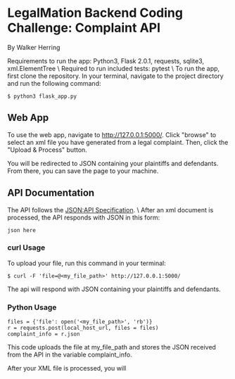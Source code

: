 # LegalMation Backend Coding Challenge: Complaint API
By Walker Herring

Requirements to run the app: Python3, Flask 2.0.1, requests, sqlite3, xml.ElementTree \\
Required to run included tests: pytest \\
To run the app, first clone the repository. In your terminal, navigate to the project directory and run the following command:
```
$ python3 flask_app.py
```

## Web App
To use the web app, navigate to http://127.0.0.1:5000/.
Click "browse" to select an xml file you have generated from a legal complaint.
Then, click the "Upload & Process" button.

You will be redirected to JSON containing your plaintiffs and defendants. From there, you can save the page to your machine.

## API Documentation
The API follows the [JSON:API Specification](https://jsonapi.org/format/). \\
After an xml document is processed, the API responds with JSON in this form:
```
json here
```

### curl Usage

To upload your file, run this command in your terminal:
```
$ curl -F 'file=@<my_file_path>' http://127.0.0.1:5000/ 
```
The api will respond with JSON containing your plaintiffs and defendants.

### Python Usage
```
files = {'file': open('<my_file_path>', 'rb')}
r = requests.post(local_host_url, files = files)
complaint_info = r.json
```
This code uploads the file at my_file_path and stores the JSON received from the API in the variable complaint_info. 

After your XML file is processed, you will 
